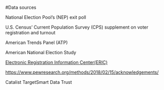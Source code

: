 #Data sources


National Election Pool’s (NEP) exit poll

U.S. Census’ Current Population Survey (CPS) supplement on voter registration and turnout

American Trends Panel (ATP)

American National Election Study


 [Electronic Registration Information Center(ERIC)](http://www.ericstates.org/)

 https://www.pewresearch.org/methods/2018/02/15/acknowledgements/



Catalist
TargetSmart
Data Trust
